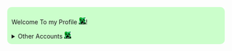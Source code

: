 <div style="background:rgba(0,255,0,0.2);padding:10px;border-radius:10px;">

Welcome To my Profile <img src="./head.png" width="16" height="16">!
<details>
<summary>Other Accounts <img src="./head.png" height="16" width="16" /></summary>

Here is icons for tags:
* <img src="./carrot.webp" height="16" width="16" /> for old accounts
* <img src="./red_beaker.webp" height="16" width="16" /> for uncommon profiles
* <img src="./green_book.webp" height="16" width="16" /> I don’t know

Accounts:
* [Scratch <img src="./red_beaker.webp" height="16" width="16" /><img src="./carrot.webp" height="16" width="16" />](https://scratch.mit.edu/users/Noah-001122/)
* [Scratch <img src="./red_beaker.webp" height="16" width="16" />](https://scratch.mit.edu/users/GamerCreeper12)
* [Penguinmod <img src="./red_beaker.webp" height="16" width="16" />](https://penguinmod.com/profile/?user=gamercreeper12)
</details>

</div>
